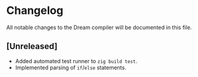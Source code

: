 # Changelog

All notable changes to the Dream compiler will be documented in this file.

## [Unreleased]
- Added automated test runner to `zig build test`.
- Implemented parsing of `if`/`else` statements.
